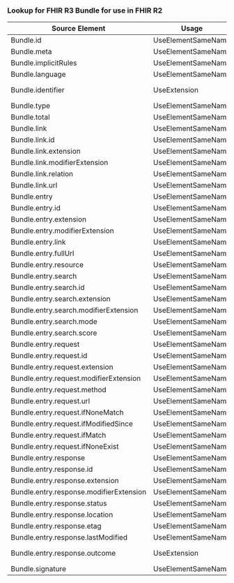 ### Lookup for FHIR R3 Bundle for use in FHIR R2

| Source Element | Usage | Target |
| -------------- | ----- | ------ |
| Bundle.id | UseElementSameName | Bundle.id |
| Bundle.meta | UseElementSameName | Bundle.meta |
| Bundle.implicitRules | UseElementSameName | Bundle.implicitRules |
| Bundle.language | UseElementSameName | Bundle.language |
| Bundle.identifier | UseExtension | http://hl7.org/fhir/3.0/StructureDefinition/extension-Bundle.identifier |
| Bundle.type | UseElementSameName | Bundle.type |
| Bundle.total | UseElementSameName | Bundle.total |
| Bundle.link | UseElementSameName | Bundle.link |
| Bundle.link.id | UseElementSameName | Bundle.link.id |
| Bundle.link.extension | UseElementSameName | Bundle.link.extension |
| Bundle.link.modifierExtension | UseElementSameName | Bundle.link.modifierExtension |
| Bundle.link.relation | UseElementSameName | Bundle.link.relation |
| Bundle.link.url | UseElementSameName | Bundle.link.url |
| Bundle.entry | UseElementSameName | Bundle.entry |
| Bundle.entry.id | UseElementSameName | Bundle.entry.id |
| Bundle.entry.extension | UseElementSameName | Bundle.entry.extension |
| Bundle.entry.modifierExtension | UseElementSameName | Bundle.entry.modifierExtension |
| Bundle.entry.link | UseElementSameName | Bundle.entry.link |
| Bundle.entry.fullUrl | UseElementSameName | Bundle.entry.fullUrl |
| Bundle.entry.resource | UseElementSameName | Bundle.entry.resource |
| Bundle.entry.search | UseElementSameName | Bundle.entry.search |
| Bundle.entry.search.id | UseElementSameName | Bundle.entry.search.id |
| Bundle.entry.search.extension | UseElementSameName | Bundle.entry.search.extension |
| Bundle.entry.search.modifierExtension | UseElementSameName | Bundle.entry.search.modifierExtension |
| Bundle.entry.search.mode | UseElementSameName | Bundle.entry.search.mode |
| Bundle.entry.search.score | UseElementSameName | Bundle.entry.search.score |
| Bundle.entry.request | UseElementSameName | Bundle.entry.request |
| Bundle.entry.request.id | UseElementSameName | Bundle.entry.request.id |
| Bundle.entry.request.extension | UseElementSameName | Bundle.entry.request.extension |
| Bundle.entry.request.modifierExtension | UseElementSameName | Bundle.entry.request.modifierExtension |
| Bundle.entry.request.method | UseElementSameName | Bundle.entry.request.method |
| Bundle.entry.request.url | UseElementSameName | Bundle.entry.request.url |
| Bundle.entry.request.ifNoneMatch | UseElementSameName | Bundle.entry.request.ifNoneMatch |
| Bundle.entry.request.ifModifiedSince | UseElementSameName | Bundle.entry.request.ifModifiedSince |
| Bundle.entry.request.ifMatch | UseElementSameName | Bundle.entry.request.ifMatch |
| Bundle.entry.request.ifNoneExist | UseElementSameName | Bundle.entry.request.ifNoneExist |
| Bundle.entry.response | UseElementSameName | Bundle.entry.response |
| Bundle.entry.response.id | UseElementSameName | Bundle.entry.response.id |
| Bundle.entry.response.extension | UseElementSameName | Bundle.entry.response.extension |
| Bundle.entry.response.modifierExtension | UseElementSameName | Bundle.entry.response.modifierExtension |
| Bundle.entry.response.status | UseElementSameName | Bundle.entry.response.status |
| Bundle.entry.response.location | UseElementSameName | Bundle.entry.response.location |
| Bundle.entry.response.etag | UseElementSameName | Bundle.entry.response.etag |
| Bundle.entry.response.lastModified | UseElementSameName | Bundle.entry.response.lastModified |
| Bundle.entry.response.outcome | UseExtension | http://hl7.org/fhir/3.0/StructureDefinition/extension-Bundle.entry.response.outcome |
| Bundle.signature | UseElementSameName | Bundle.signature |
